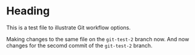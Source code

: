 # Heading

This is a test file to illustrate Git workflow options.

Making changes to the same file on the `git-test-2` branch now.
And now changes for the secomd commit of the `git-test-2` branch.